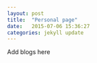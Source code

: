 ```yaml
---
layout: post
title:  "Personal page"
date:   2015-07-06 15:36:27
categories: jekyll update
---
```

Add blogs here